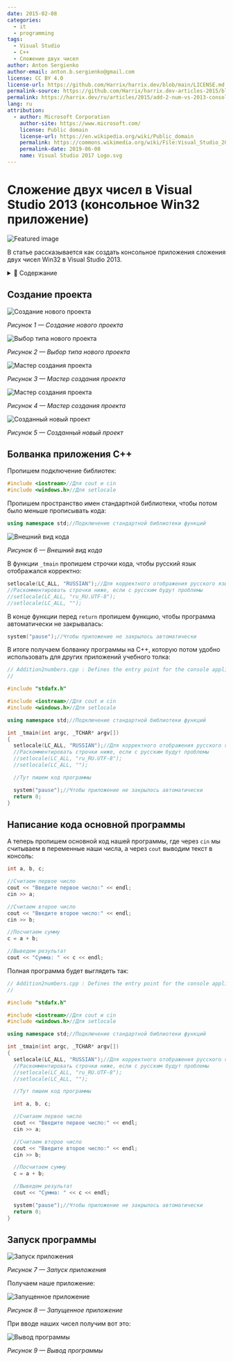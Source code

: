 ```yaml
---
date: 2015-02-08
categories:
  - it
  - programming
tags:
  - Visual Studio
  - C++
  - Сложение двух чисел
author: Anton Sergienko
author-email: anton.b.sergienko@gmail.com
license: CC BY 4.0
license-url: https://github.com/Harrix/harrix.dev/blob/main/LICENSE.md
permalink-source: https://github.com/Harrix/harrix.dev-articles-2015/blob/main/add-2-num-vs-2013-console/add-2-num-vs-2013-console.md
permalink: https://harrix.dev/ru/articles/2015/add-2-num-vs-2013-console/
lang: ru
attribution:
  - author: Microsoft Corporation
    author-site: https://www.microsoft.com/
    license: Public domain
    license-url: https://en.wikipedia.org/wiki/Public_domain
    permalink: https://commons.wikimedia.org/wiki/File:Visual_Studio_2017_Logo.svg
    permalink-date: 2019-06-08
    name: Visual Studio 2017 Logo.svg
---
```


# Сложение двух чисел в Visual Studio 2013 (консольное Win32 приложение)

![Featured image](featured-image.svg)

В статье рассказывается как создать консольное приложения сложения двух чисел Win32 в Visual Studio 2013.

<details>
<summary>📖 Содержание</summary>

## Содержание

- [Создание проекта](#создание-проекта)
- [Болванка приложения C++](#болванка-приложения-c)
- [Написание кода основной программы](#написание-кода-основной-программы)
- [Запуск программы](#запуск-программы)

</details>

## Создание проекта

![Создание нового проекта](img/new-project_01.png)

_Рисунок 1 — Создание нового проекта_

![Выбор типа нового проекта](img/new-project_02.png)

_Рисунок 2 — Выбор типа нового проекта_

![Мастер создания проекта](img/new-project_03.png)

_Рисунок 3 — Мастер создания проекта_

![Мастер создания проекта](img/new-project_04.png)

_Рисунок 4 — Мастер создания проекта_

![Созданный новый проект](img/new-project_05.png)

_Рисунок 5 — Созданный новый проект_

## Болванка приложения C++

Пропишем подключение библиотек:

```cpp
#include <iostream>//Для cout и cin
#include <windows.h>//Для setlocale
```

Пропишем пространство имен стандартной библиотеки, чтобы потом было меньше прописывать кода:

```cpp
using namespace std;//Подключение стандартной библиотеки функций
```

![Внешний вид кода](img/code.png)

_Рисунок 6 — Внешний вид кода_

В функции `_tmain` пропишем строчки кода, чтобы русский язык отображался корректно:

```cpp
setlocale(LC_ALL, "RUSSIAN");//Для корректного отображения русского языка
//Раскомментировать строчки ниже, если с русским будут проблемы
//setlocale(LC_ALL, "ru_RU.UTF-8");
//setlocale(LC_ALL, "");
```

В конце функции перед `return` пропишем функцию, чтобы программа автоматически не закрывалась:

```cpp
system("pause");//Чтобы приложение не закрылось автоматически
```

В итоге получаем болванку программы на C++, которую потом удобно использовать для других приложений учебного толка:

```cpp
// Addition2numbers.cpp : Defines the entry point for the console application.
//

#include "stdafx.h"

#include <iostream>//Для cout и cin
#include <windows.h>//Для setlocale

using namespace std;//Подключение стандартной библиотеки функций

int _tmain(int argc, _TCHAR* argv[])
{
  setlocale(LC_ALL, "RUSSIAN");//Для корректного отображения русского языка
  //Раскомментировать строчки ниже, если с русским будут проблемы
  //setlocale(LC_ALL, "ru_RU.UTF-8");
  //setlocale(LC_ALL, "");

  //Тут пишем код программы

  system("pause");//Чтобы приложение не закрылось автоматически
  return 0;
}
```

## Написание кода основной программы

А теперь пропишем основной код нашей программы, где через `cin` мы считываем в переменные наши числа, а через `cout` выводим текст в консоль:

```cpp
int a, b, c;

//Считаем первое число
cout << "Введите первое число:" << endl;
cin >> a;

//Считаем второе число
cout << "Введите второе число:" << endl;
cin >> b;

//Посчитаем сумму
c = a + b;

//Выведем результат
cout << "Сумма: " << c << endl;
```

Полная программа будет выглядеть так:

```cpp
// Addition2numbers.cpp : Defines the entry point for the console application.
//

#include "stdafx.h"

#include <iostream>//Для cout и cin
#include <windows.h>//Для setlocale

using namespace std;//Подключение стандартной библиотеки функций

int _tmain(int argc, _TCHAR* argv[])
{
  setlocale(LC_ALL, "RUSSIAN");//Для корректного отображения русского языка
  //Раскомментировать строчки ниже, если с русским будут проблемы
  //setlocale(LC_ALL, "ru_RU.UTF-8");
  //setlocale(LC_ALL, "");

  //Тут пишем код программы

  int a, b, c;

  //Считаем первое число
  cout << "Введите первое число:" << endl;
  cin >> a;

  //Считаем второе число
  cout << "Введите второе число:" << endl;
  cin >> b;

  //Посчитаем сумму
  c = a + b;

  //Выведем результат
  cout << "Сумма: " << c << endl;

  system("pause");//Чтобы приложение не закрылось автоматически
  return 0;
}
```

## Запуск программы

![Запуск приложения](img/run_01.png)

_Рисунок 7 — Запуск приложения_

Получаем наше приложение:

![Запущенное приложение](img/run_02.png)

_Рисунок 8 — Запущенное приложение_

При вводе наших чисел получим вот это:

![Вывод программы](img/run_03.png)

_Рисунок 9 — Вывод программы_

